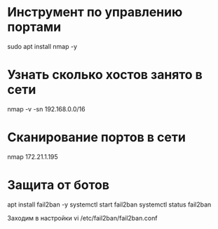 # Инструмент по управлению портами

sudo apt install nmap -y

# Узнать сколько хостов занято в сети

nmap -v -sn 192.168.0.0/16

# Сканирование портов в сети

nmap 172.21.1.195

# Защита от ботов

apt install fail2ban -y
systemctl start fail2ban
systemctl status fail2ban

Заходим в настройки
vi /etc/fail2ban/fail2ban.conf
